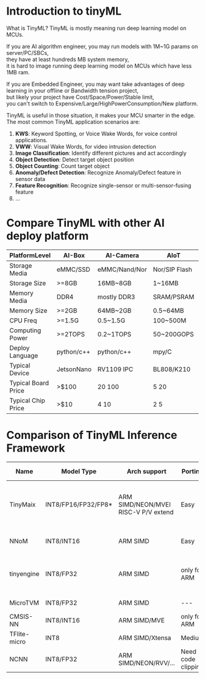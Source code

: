 # Introduction to tinyML
What is TinyML?  TinyML is mostly meaning run deep learning model on MCUs.  

If you are AI algorithm engineer, you may run models with 1M~1G params on server/PC/SBCs,   
they have at least hundreds MB system memory,   
it is hard to image running deep learning model on MCUs which have less 1MB ram.

If you are Embedded Engineer, you may want take advantages of deep learning in your offline or Bandwidth tension project,    
but likely your project have Cost/Space/Power/Stable limit,   
you can't switch to Expensive/Large/HighPowerConsumption/New platform.   

TinyML is useful in those situation, it makes your MCU smarter in the edge.  
The most common TinyML application scenarios are: 
1. **KWS**: Keyword Spotting, or Voice Wake Words, for voice control applications.
2. **VWW**: Visual Wake Words, for video intrusion detection
3. **Image Classification**: Identify different pictures and act accordingly
4. **Object Detection**: Detect target object position
5. **Object Counting**: Count target object
6. **Anomaly/Defect Detection**: Recognize Anomaly/Defect feature in sensor data
7. **Feature Recognition**: Recognize single-sensor or multi-sensor-fusing feature
8. ... 

# Compare TinyML with other AI deploy platform
|PlatformLevel|AI-Box  |AI-Camera    |AIoT         |TinyML       |
|---          |---     |---          |---          |---          |
|Storage Media|eMMC/SSD|eMMC/Nand/Nor|Nor/SIP Flash|Nor/SIP Flash|
|Storage Size |>=8GB   |16MB~8GB     |1~16MB       |16KB~16MB    |
|Memory Media |DDR4    |mostly DDR3  |SRAM/PSRAM   |SRAM/PSRAM   |
|Memory Size  |>=2GB   |64MB~2GB     |0.5~64MB     |2KB~8MB      |
|CPU Freq     |>=1.5G  |0.5~1.5G     |100~500M     |16~500M      |
|Computing Power|>=2TOPS|0.2~1TOPS   |50~200GOPS   |<1GOPS       |
|Deploy Language|python/c++|python/c++|mpy/C       |mostly C     |
|Typical Device|JetsonNano|RV1109 IPC|BL808/K210   |ESP32/BL618  |
|Typical Board Price|>$100|$20~$100  |$5~$20       |<$5          |
|Typical Chip Price|>$10|$4~$10      |$2~$5        |$1~$3        |


# Comparison of TinyML Inference Framework
|Name       |Model Type    |Arch support  |Porting |Code Size|Memory Size|Infer Time|Other Feature|
|---        |---           |---           |---     |---      |---        |---       |---     |
|TinyMaix   |INT8/FP16/FP32/FP8*|ARM SIMD/NEON/MVEI</br>RISC-V P/V extend|Easy|3~10KB|1.3~2X   | 1.1~1.5X    |support full static memory,</br>Maixhub online Model Training|
|NNoM       |INT8/INT16    |ARM SIMD      |Easy    |~10KB    |1.3~2X     | 1.2~1.5X |support full static memory,RNN|
|tinyengine |INT8/FP32     |ARM SIMD      |only for ARM|---  |1X         | 1X       |Strong optimization for ARM,</br>on device training|
|MicroTVM   |INT8/FP32     |ARM SIMD      |---     |---      |~3X        | 1.2~2.5X |support autotune |
|CMSIS-NN   |INT8/INT16    |ARM SIMD/MVE  |only for ARM|---  |1.3~2X     | 1.1~1.5X ||
|TFlite-micro|INT8         |ARM SIMD/Xtensa|Medium |20~100KB |~2.5X      | ~5X      ||
|NCNN       |INT8/FP32     |ARM SIMD/NEON/RVV/...|Need code clipping|200~1000KB| --- | --- |support many ops|




